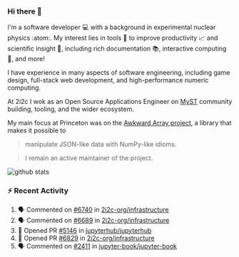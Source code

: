 ### Hi there 👋 

I'm a software developer 💻 with a background in experimental nuclear physics :atom:. My interest lies in tools :wrench: to improve productivity :chart_with_upwards_trend: and scientific insight :telescope:, including rich documentation 📚, interactive computing 🧮, and more! 

I have experience in many aspects of software engineering, including game design, full-stack web development, and high-performance numeric computing. 

At 2i2c I wok as an Open Source Applications Engineer on [MyST](https://github.com/jupyter-book/mystmd) community building, tooling, and the wider ecosystem. 

My main focus at Princeton was on the [Awkward Array project](awkward-array.org/), a library that makes it possible to 
> manipulate JSON-like data with NumPy-like idioms.

> I remain an active maintainer of the project. 

![github stats](https://github-readme-stats.vercel.app/api?username=agoose77&show_icons=true&hide_rank=true&hide_title=true&bg_color=30,e76445,904e95&text_color=efe3ec&icon_color=efe3ec)
<!--
**agoose77/agoose77** is a ✨ _special_ ✨ repository because its `README.md` (this file) appears on your GitHub profile.

Here are some ideas to get you started:

- 🔭 I’m currently working on ...
- 🌱 I’m currently learning ...
- 👯 I’m looking to collaborate on ...
- 🤔 I’m looking for help with ...
- 💬 Ask me about ...
- 📫 How to reach me: ...
- 😄 Pronouns: ...
- ⚡ Fun fact: ...
-->

### :zap: Recent Activity

<!--START_SECTION:activity-->
1. 🗣 Commented on [#6740](https://github.com/2i2c-org/infrastructure/issues/6740#issuecomment-3347539665) in [2i2c-org/infrastructure](https://github.com/2i2c-org/infrastructure)
2. 🗣 Commented on [#6689](https://github.com/2i2c-org/infrastructure/issues/6689#issuecomment-3347230860) in [2i2c-org/infrastructure](https://github.com/2i2c-org/infrastructure)
3. 💪 Opened PR [#5146](https://github.com/jupyterhub/jupyterhub/pull/5146) in [jupyterhub/jupyterhub](https://github.com/jupyterhub/jupyterhub)
4. 💪 Opened PR [#6829](https://github.com/2i2c-org/infrastructure/pull/6829) in [2i2c-org/infrastructure](https://github.com/2i2c-org/infrastructure)
5. 🗣 Commented on [#2411](https://github.com/jupyter-book/jupyter-book/issues/2411#issuecomment-3346684518) in [jupyter-book/jupyter-book](https://github.com/jupyter-book/jupyter-book)
<!--END_SECTION:activity-->
